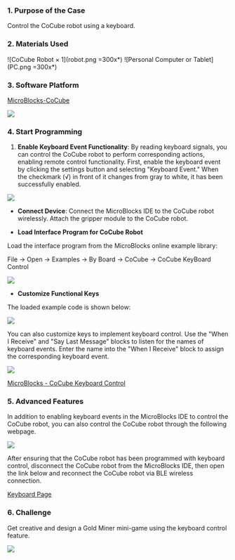 ### 1. Purpose of the Case

Control the CoCube robot using a keyboard.

### 2. Materials Used

![CoCube Robot × 1](robot.png =300x*) ![Personal Computer or Tablet](PC.png =300x*)

### 3. Software Platform

[MicroBlocks-CoCube](https://microblocksfun.cn/run/microblocks.html#scripts=GP%20Scripts%0Adepends%20%27CoCube%27)

![](image-3.png)

### 4. Start Programming

1. **Enable Keyboard Event Functionality**: By reading keyboard signals, you can control the CoCube robot to perform corresponding actions, enabling remote control functionality. First, enable the keyboard event by clicking the settings button and selecting "Keyboard Event." When the checkmark (√) in front of it changes from gray to white, it has been successfully enabled.

![](image-4.png)

* **Connect Device**: Connect the MicroBlocks IDE to the CoCube robot wirelessly. Attach the gripper module to the CoCube robot.

* **Load Interface Program for CoCube Robot**

Load the interface program from the MicroBlocks online example library:

File -> Open -> Examples -> By Board -> CoCube -> CoCube KeyBoard Control

![](image-2.png)

* **Customize Functional Keys**

The loaded example code is shown below:

![](allScripts3466150.png)

You can also customize keys to implement keyboard control. Use the "When I Receive" and "Say Last Message" blocks to listen for the names of keyboard events. Enter the name into the "When I Receive" block to assign the corresponding keyboard event.

![](image.png)

[MicroBlocks - CoCube Keyboard Control](https://microblocksfun.cn/run/microblocks.html#scripts=GP%20Scripts%0Adepends%20%27CoCube%27%20%27CoCube%20Module%27%20%27LED%20Display%27%20%27Ringtone%27%20%27TFT%27%20%27Tone%27%0A%0Ascript%20390%2065%20%7B%0Acomment%20%27Example%20program%20for%20keyboard-controlled%20CoCube%20robot%27%0Acomment%20%27https%3A%2F%2Fkeyboard.cocube.fun%2F%27%0A%7D%0A%0Ascript%20390%20135%20%7B%0AwhenBroadcastReceived%20%27w%27%0A%27CoCube%20move%27%20%27cocube%3Bforward%27%2050%0A%7D%0A%0Ascript%20750%20135%20%7B%0AwhenBroadcastReceived%20%27w-up%27%0A%27CoCube%20wheels%20stop%27%0A%7D%0A%0Ascript%201000%20135%20%7B%0AwhenBroadcastReceived%20%271%27%0AstartTone%20262%0A%7D%0A%0Ascript%201200%20135%20%7B%0AwhenBroadcastReceived%20%271-up%27%0AstopTone%0A%7D%0A%0Ascript%20390%20235%20%7B%0AwhenBroadcastReceived%20%27s%27%0A%27CoCube%20move%27%20%27cocube%3Bbackward%27%2050%0A%7D%0A%0Ascript%20750%20235%20%7B%0AwhenBroadcastReceived%20%27s-up%27%0A%27CoCube%20wheels%20stop%27%0A%7D%0A%0Ascript%201000%20235%20%7B%0AwhenBroadcastReceived%20%272%27%0AstartTone%20294%0A%7D%0A%0Ascript%201200%20235%20%7B%0AwhenBroadcastReceived%20%272-up%27%0AstopTone%0A%7D%0A%0Ascript%20390%20335%20%7B%0AwhenBroadcastReceived%20%27a%27%0A%27CoCube%20rotate%27%20%27cocube%3Bleft%27%2050%0A%7D%0A%0Ascript%20750%20335%20%7B%0AwhenBroadcastReceived%20%27a-up%27%0A%27CoCube%20wheels%20stop%27%0A%7D%0A%0Ascript%201000%20335%20%7B%0AwhenBroadcastReceived%20%273%27%0AstartTone%20330%0A%7D%0A%0Ascript%201200%20335%20%7B%0AwhenBroadcastReceived%20%273-up%27%0AstopTone%0A%7D%0A%0Ascript%20390%20435%20%7B%0AwhenBroadcastReceived%20%27d%27%0A%27CoCube%20rotate%27%20%27cocube%3Bright%27%2050%0A%7D%0A%0Ascript%20750%20435%20%7B%0AwhenBroadcastReceived%20%27d-up%27%0A%27CoCube%20wheels%20stop%27%0A%7D%0A%0Ascript%201000%20435%20%7B%0AwhenBroadcastReceived%20%274%27%0AstartTone%20349%0A%7D%0A%0Ascript%201200%20435%20%7B%0AwhenBroadcastReceived%20%274-up%27%0AstopTone%0A%7D%0A%0Ascript%20390%20535%20%7B%0AwhenBroadcastReceived%20%27q%27%0A%27set%20display%20color%27%20%28makeColor%20255%200%200%29%0Aled_displayImage%20%27sad%27%0A%27play%20ringtone%27%20%27Punish%3Ad%3D16%2Co%3D5%2Cb%3D150%3A%20g5%2Ce5%2Cc5%2Cd5%2Cc5%2Cb4%2Ca4%2Cg4%27%0A%7D%0A%0Ascript%201000%20535%20%7B%0AwhenBroadcastReceived%20%275%27%0AstartTone%20392%0A%7D%0A%0Ascript%201200%20535%20%7B%0AwhenBroadcastReceived%20%275-up%27%0AstopTone%0A%7D%0A%0Ascript%201000%20635%20%7B%0AwhenBroadcastReceived%20%276%27%0AstartTone%20440%0A%7D%0A%0Ascript%201200%20635%20%7B%0AwhenBroadcastReceived%20%276-up%27%0AstopTone%0A%7D%0A%0Ascript%20390%20685%20%7B%0AwhenBroadcastReceived%20%27e%27%0A%27set%20display%20color%27%20%28makeColor%200%20255%200%29%0Aled_displayImage%20%27happy%27%0A%27play%20ringtone%27%20%27Reward%3Ad%3D16%2Co%3D6%2Cb%3D180%3A%20e6%2Cg6%2Ca6%2Cb6%2Ce7%2Cd7%2Cc7%2Cb6%2Ca6%27%0A%7D%0A%0Ascript%201000%20735%20%7B%0AwhenBroadcastReceived%20%277%27%0AstartTone%20494%0A%7D%0A%0Ascript%201200%20735%20%7B%0AwhenBroadcastReceived%20%277-up%27%0AstopTone%0A%7D%0A%0Ascript%20390%20835%20%7B%0AwhenBroadcastReceived%20%27j%27%0A%27ccmodule_gripper%20close%27%0A%7D%0A%0Ascript%20600%20835%20%7B%0AwhenBroadcastReceived%20%27k%27%0A%27ccmodule_gripper%20open%27%0A%7D%0A%0A)

### 5. Advanced Features

In addition to enabling keyboard events in the MicroBlocks IDE to control the CoCube robot, you can also control the CoCube robot through the following webpage.

![](image-1.png)

After ensuring that the CoCube robot has been programmed with keyboard control, disconnect the CoCube robot from the MicroBlocks IDE, then open the link below and reconnect the CoCube robot via BLE wireless connection.

[Keyboard Page](https://keyboard.cocube.fun/)

### 6. Challenge

Get creative and design a Gold Miner mini-game using the keyboard control feature.

![](keyboard.gif)
